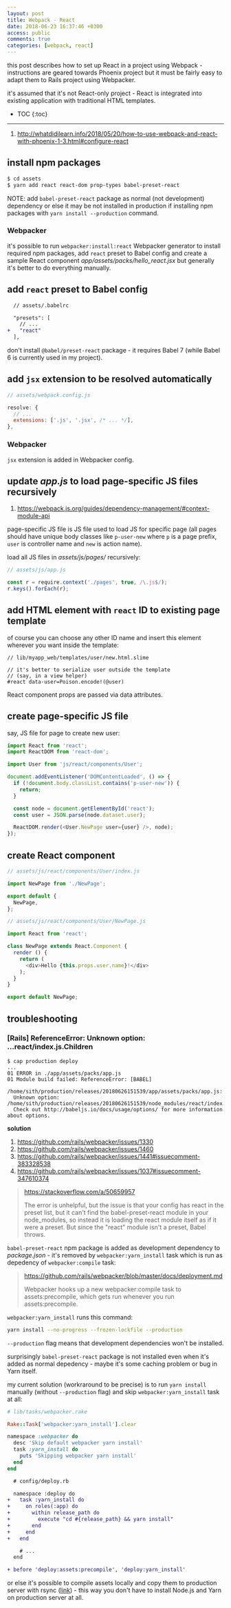 ```yaml
---
layout: post
title: Webpack - React
date: 2018-06-23 16:37:46 +0300
access: public
comments: true
categories: [webpack, react]
---
```


this post describes how to set up React in a project using Webpack -
instructions are geared towards Phoenix project but it must be fairly
easy to adapt them to Rails project using Webpacker.

it's assumed that it's not React-only project - React is integrated
into existing application with traditional HTML templates.

<!-- more -->

* TOC
{:toc}
<hr>

1. <http://whatdidilearn.info/2018/05/20/how-to-use-webpack-and-react-with-phoenix-1-3.html#configure-react>

install npm packages
--------------------

```sh
$ cd assets
$ yarn add react react-dom prop-types babel-preset-react
```

NOTE: add `babel-preset-react` package as normal (not development) dependency or
      else it may be not installed in production if installing npm packages with
      `yarn install --production` command.

### Webpacker

it's possible to run `webpacker:install:react` Webpacker generator to
install required npm packages, add `react` preset to Babel config and
create a sample React component _app/assets/packs/hello_react.jsx_ but
generally it's better to do everything manually.

add `react` preset to Babel config
----------------------------------

```diff
  // assets/.babelrc

  "presets": [
    // ...
+   "react"
  ],
```

don't install `@babel/preset-react` package - it requires Babel 7
(while Babel 6 is currently used in my project).

add `jsx` extension to be resolved automatically
------------------------------------------------

```javascript
// assets/webpack.config.js

resolve: {
  // ...
  extensions: ['.js', '.jsx', /* ... */],
},
```

### Webpacker

`jsx` extension is added in Webpacker config.

update _app.js_ to load page-specific JS files recursively
----------------------------------------------------------

1. <https://webpack.js.org/guides/dependency-management/#context-module-api>

page-specific JS file is JS file used to load JS for specific page
(all pages should have unique body classes like `p-user-new` where
`p` is a page prefix, `user` is controller name and `new` is action
name).

load all JS files in _assets/js/pages/_ recursively:

```javascript
// assets/js/app.js

const r = require.context('./pages', true, /\.js$/);
r.keys().forEach(r);
```

add HTML element with `react` ID to existing page template
----------------------------------------------------------

of course you can choose any other ID name and insert this
element wherever you want inside the template:

```slim
// lib/myapp_web/templates/user/new.html.slime

// it's better to serialize user outside the template
// (say, in a view helper)
#react data-user=Poison.encode!(@user)
```

React component props are passed via data attributes.

create page-specific JS file
----------------------------

say, JS file for page to create new user:

```javascript
import React from 'react';
import ReactDOM from 'react-dom';

import User from 'js/react/components/User';

document.addEventListener('DOMContentLoaded', () => {
  if (!document.body.classList.contains('p-user-new')) {
    return;
  }

  const node = document.getElementById('react');
  const user = JSON.parse(node.dataset.user);

  ReactDOM.render(<User.NewPage user={user} />, node);
});
```

create React component
----------------------

```javascript
// assets/js/react/components/User/index.js

import NewPage from './NewPage';

export default {
  NewPage,
};
```

```javascript
// assets/js/react/components/User/NewPage.js

import React from 'react';

class NewPage extends React.Component {
  render () {
    return (
      <div>Hello {this.props.user.name}!</div>
    );
  }
}

export default NewPage;
```

troubleshooting
---------------

### [Rails] ReferenceError: Unknown option: ...react/index.js.Children

```
$ cap production deploy
...
01 ERROR in ./app/assets/packs/app.js
01 Module build failed: ReferenceError: [BABEL]
  /home/sith/production/releases/20180626151539/app/assets/packs/app.js:
  Unknown option: /home/sith/production/releases/20180626151539/node_modules/react/index.js.Children.
  Check out http://babeljs.io/docs/usage/options/ for more information about options.
```

**solution**

1. <https://github.com/rails/webpacker/issues/1330>
2. <https://github.com/rails/webpacker/issues/1460>
3. <https://github.com/rails/webpacker/issues/1441#issuecomment-383328538>
4. <https://github.com/rails/webpacker/issues/1037#issuecomment-347610374>

> <https://stackoverflow.com/a/50659957>
>
> The error is unhelpful, but the issue is that your config has react in
> the preset list, but it can't find the babel-preset-react module in your
> node_modules, so instead it is loading the react module itself as if it
> were a preset. But since the "react" module isn't a preset, Babel throws.

`babel-preset-react` npm package is added as development dependency to
_package.json_ - it's removed by `webpacker:yarn_install` task which is
run as depedency of `webpacker:compile` task:

> <https://github.com/rails/webpacker/blob/master/docs/deployment.md>
>
> Webpacker hooks up a new webpacker:compile task to assets:precompile,
> which gets run whenever you run assets:precompile.

`webpacker:yarn_install` runs this command:

```sh
yarn install --no-progress --frozen-lockfile --production
```

`--production` flag means that development dependencies won't be installed.

surprisingly `babel-preset-react` package is not installed even when it's
added as normal depedency - maybe it's some caching problem or bug in Yarn
itself.

my current solution (workraround to be precise) is to run `yarn install`
manually (without `--production` flag) and skip `webpacker:yarn_install`
task at all:

```ruby
# lib/tasks/webpacker.rake

Rake::Task['webpacker:yarn_install'].clear

namespace :webpacker do
  desc 'Skip default webpacker yarn install'
  task :yarn_install do
    puts 'Skipping webpacker yarn install'
  end
end
```

```diff
  # config/deploy.rb

  namespace :deploy do
+   task :yarn_install do
+     on roles(:app) do
+       within release_path do
+         execute "cd #{release_path} && yarn install"
+       end
+     end
+   end

    # ...
  end

+ before 'deploy:assets:precompile', 'deploy:yarn_install'
```

or else it's possible to compile assets locally and copy them to production
server with rsync ([link](https://stackoverflow.com/a/45236293)) - this way
you don't have to install Node.js and Yarn on production server at all.
